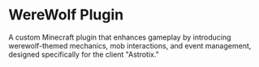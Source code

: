 # WereWolf Plugin

A custom Minecraft plugin that enhances gameplay by introducing werewolf-themed mechanics, mob interactions, and event management, designed specifically for the client "Astrotix."

